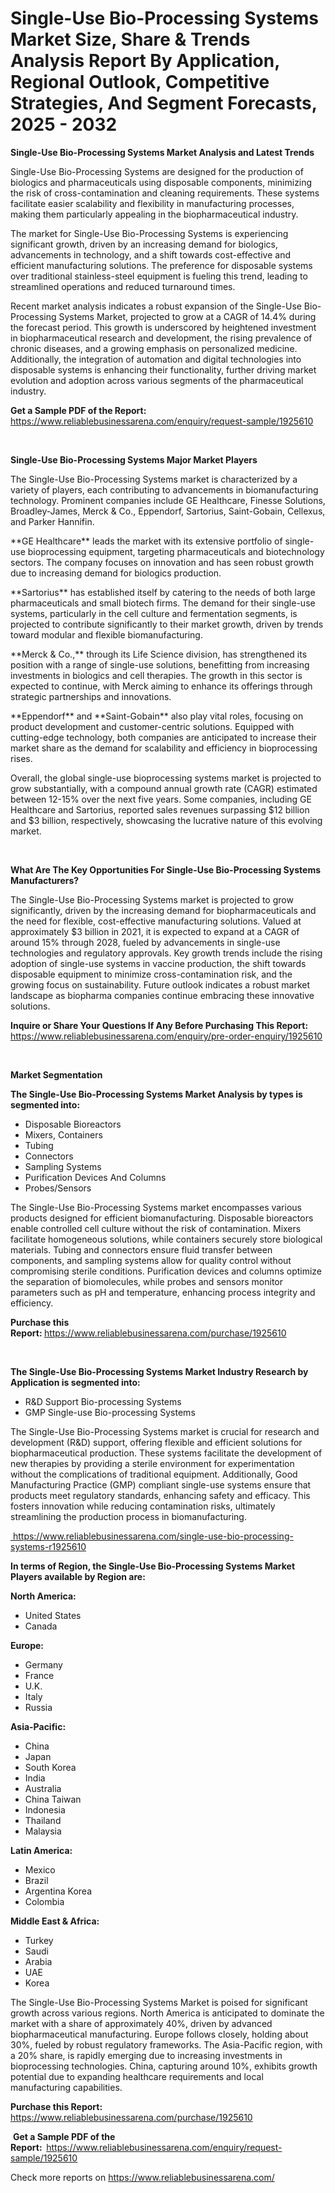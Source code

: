 <p><h1>Single-Use Bio-Processing Systems Market Size, Share & Trends Analysis Report By Application, Regional Outlook, Competitive Strategies, And Segment Forecasts, 2025 - 2032</h1></p><p><strong>Single-Use Bio-Processing Systems Market Analysis and Latest Trends</strong></p>
<p><p>Single-Use Bio-Processing Systems are designed for the production of biologics and pharmaceuticals using disposable components, minimizing the risk of cross-contamination and cleaning requirements. These systems facilitate easier scalability and flexibility in manufacturing processes, making them particularly appealing in the biopharmaceutical industry. </p><p>The market for Single-Use Bio-Processing Systems is experiencing significant growth, driven by an increasing demand for biologics, advancements in technology, and a shift towards cost-effective and efficient manufacturing solutions. The preference for disposable systems over traditional stainless-steel equipment is fueling this trend, leading to streamlined operations and reduced turnaround times.</p><p>Recent market analysis indicates a robust expansion of the Single-Use Bio-Processing Systems Market, projected to grow at a CAGR of 14.4% during the forecast period. This growth is underscored by heightened investment in biopharmaceutical research and development, the rising prevalence of chronic diseases, and a growing emphasis on personalized medicine. Additionally, the integration of automation and digital technologies into disposable systems is enhancing their functionality, further driving market evolution and adoption across various segments of the pharmaceutical industry.</p></p>
<p><strong>Get a Sample PDF of the Report:&nbsp;</strong> <a href="https://www.reliablebusinessarena.com/enquiry/request-sample/1925610?utm_campaign=1909&utm_medium=2&utm_source=Github&utm_content=ia&utm_term=15012025&utm_id=single-use-bio-processing-systems">https://www.reliablebusinessarena.com/enquiry/request-sample/1925610</a></p>
<p>&nbsp;</p>
<p><strong>Single-Use Bio-Processing Systems Major Market Players</strong></p>
<p><p>The Single-Use Bio-Processing Systems market is characterized by a variety of players, each contributing to advancements in biomanufacturing technology. Prominent companies include GE Healthcare, Finesse Solutions, Broadley-James, Merck & Co., Eppendorf, Sartorius, Saint-Gobain, Cellexus, and Parker Hannifin. </p><p>**GE Healthcare** leads the market with its extensive portfolio of single-use bioprocessing equipment, targeting pharmaceuticals and biotechnology sectors. The company focuses on innovation and has seen robust growth due to increasing demand for biologics production.</p><p>**Sartorius** has established itself by catering to the needs of both large pharmaceuticals and small biotech firms. The demand for their single-use systems, particularly in the cell culture and fermentation segments, is projected to contribute significantly to their market growth, driven by trends toward modular and flexible biomanufacturing.</p><p>**Merck & Co.,** through its Life Science division, has strengthened its position with a range of single-use solutions, benefitting from increasing investments in biologics and cell therapies. The growth in this sector is expected to continue, with Merck aiming to enhance its offerings through strategic partnerships and innovations.</p><p>**Eppendorf** and **Saint-Gobain** also play vital roles, focusing on product development and customer-centric solutions. Equipped with cutting-edge technology, both companies are anticipated to increase their market share as the demand for scalability and efficiency in bioprocessing rises.</p><p>Overall, the global single-use bioprocessing systems market is projected to grow substantially, with a compound annual growth rate (CAGR) estimated between 12-15% over the next five years. Some companies, including GE Healthcare and Sartorius, reported sales revenues surpassing $12 billion and $3 billion, respectively, showcasing the lucrative nature of this evolving market.</p></p>
<p>&nbsp;</p>
<p><strong>What Are The Key Opportunities For Single-Use Bio-Processing Systems Manufacturers?</strong></p>
<p><p>The Single-Use Bio-Processing Systems market is projected to grow significantly, driven by the increasing demand for biopharmaceuticals and the need for flexible, cost-effective manufacturing solutions. Valued at approximately $3 billion in 2021, it is expected to expand at a CAGR of around 15% through 2028, fueled by advancements in single-use technologies and regulatory approvals. Key growth trends include the rising adoption of single-use systems in vaccine production, the shift towards disposable equipment to minimize cross-contamination risk, and the growing focus on sustainability. Future outlook indicates a robust market landscape as biopharma companies continue embracing these innovative solutions.</p></p>
<p><strong>Inquire or Share Your Questions If Any Before Purchasing This Report:</strong> <a href="https://www.reliablebusinessarena.com/enquiry/pre-order-enquiry/1925610?utm_campaign=1909&utm_medium=2&utm_source=Github&utm_content=ia&utm_term=15012025&utm_id=single-use-bio-processing-systems">https://www.reliablebusinessarena.com/enquiry/pre-order-enquiry/1925610</a></p>
<p>&nbsp;</p>
<p><strong>Market Segmentation</strong></p>
<p><strong>The Single-Use Bio-Processing Systems Market Analysis by types is segmented into:</strong></p>
<p><ul><li>Disposable Bioreactors</li><li>Mixers, Containers</li><li>Tubing</li><li>Connectors</li><li>Sampling Systems</li><li>Purification Devices And Columns</li><li>Probes/Sensors</li></ul></p>
<p><p>The Single-Use Bio-Processing Systems market encompasses various products designed for efficient biomanufacturing. Disposable bioreactors enable controlled cell culture without the risk of contamination. Mixers facilitate homogeneous solutions, while containers securely store biological materials. Tubing and connectors ensure fluid transfer between components, and sampling systems allow for quality control without compromising sterile conditions. Purification devices and columns optimize the separation of biomolecules, while probes and sensors monitor parameters such as pH and temperature, enhancing process integrity and efficiency.</p></p>
<p><strong>Purchase this Report:&nbsp;</strong><a href="https://www.reliablebusinessarena.com/purchase/1925610?utm_campaign=1909&utm_medium=2&utm_source=Github&utm_content=ia&utm_term=15012025&utm_id=single-use-bio-processing-systems">https://www.reliablebusinessarena.com/purchase/1925610</a></p>
<p>&nbsp;</p>
<p><strong>The Single-Use Bio-Processing Systems Market Industry Research by Application is segmented into:</strong></p>
<p><ul><li>R&D Support Bio-processing Systems</li><li>GMP Single-use Bio-processing Systems</li></ul></p>
<p><p>The Single-Use Bio-Processing Systems market is crucial for research and development (R&D) support, offering flexible and efficient solutions for biopharmaceutical production. These systems facilitate the development of new therapies by providing a sterile environment for experimentation without the complications of traditional equipment. Additionally, Good Manufacturing Practice (GMP) compliant single-use systems ensure that products meet regulatory standards, enhancing safety and efficacy. This fosters innovation while reducing contamination risks, ultimately streamlining the production process in biomanufacturing.</p></p>
<p><a href="https://www.reliablebusinessarena.com/single-use-bio-processing-systems-r1925610?utm_campaign=1909&utm_medium=2&utm_source=Github&utm_content=ia&utm_term=15012025&utm_id=single-use-bio-processing-systems">&nbsp;https://www.reliablebusinessarena.com/single-use-bio-processing-systems-r1925610</a></p>
<p><strong>In terms of Region, the Single-Use Bio-Processing Systems Market Players available by Region are:</strong></p>
<p>
    <p> <strong> North America: </strong>
        <ul>
            <li>United States</li>
            <li>Canada</li>
        </ul>
        </p> 
    <p> <strong> Europe: </strong>
        <ul>
            <li>Germany</li>
            <li>France</li>
            <li>U.K.</li>
            <li>Italy</li>
            <li>Russia</li>
        </ul>
        </p> 
    <p> <strong> Asia-Pacific: </strong>
        <ul>
            <li>China</li>
            <li>Japan</li>
            <li>South Korea</li>
            <li>India</li>
            <li>Australia</li>
            <li>China Taiwan</li>
            <li>Indonesia</li>
            <li>Thailand</li>
            <li>Malaysia</li>
        </ul>
        </p> 
    <p> <strong> Latin America: </strong>
        <ul>
            <li>Mexico</li>
            <li>Brazil</li>
            <li>Argentina Korea</li>
            <li>Colombia</li>
        </ul>
        </p> 
    <p> <strong> Middle East & Africa: </strong>
        <ul>
            <li>Turkey</li>
            <li>Saudi</li>
            <li>Arabia</li>
            <li>UAE</li>
            <li>Korea</li>
        </ul>
    </p>
    </p>
<p><p>The Single-Use Bio-Processing Systems Market is poised for significant growth across various regions. North America is anticipated to dominate the market with a share of approximately 40%, driven by advanced biopharmaceutical manufacturing. Europe follows closely, holding about 30%, fueled by robust regulatory frameworks. The Asia-Pacific region, with a 20% share, is rapidly emerging due to increasing investments in bioprocessing technologies. China, capturing around 10%, exhibits growth potential due to expanding healthcare requirements and local manufacturing capabilities.</p></p>
<p><strong>Purchase this Report: </strong><a href="https://www.reliablebusinessarena.com/purchase/1925610?utm_campaign=1909&utm_medium=2&utm_source=Github&utm_content=ia&utm_term=15012025&utm_id=single-use-bio-processing-systems">https://www.reliablebusinessarena.com/purchase/1925610</a></p>
<p>&nbsp;<strong>Get a Sample PDF of the Report:&nbsp;&nbsp;</strong><a href="https://www.reliablebusinessarena.com/enquiry/request-sample/1925610?utm_campaign=1909&utm_medium=2&utm_source=Github&utm_content=ia&utm_term=15012025&utm_id=single-use-bio-processing-systems">https://www.reliablebusinessarena.com/enquiry/request-sample/1925610</a></p>
<p><strong></strong></p>
<p>Check more reports on <a href="https://www.reliablebusinessarena.com/?utm_campaign=1909&utm_medium=2&utm_source=Github&utm_content=ia&utm_term=15012025&utm_id=single-use-bio-processing-systems">https://www.reliablebusinessarena.com/</a></p>